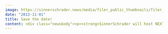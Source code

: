 ```yaml
---
image: https://sinnerschrader.news/media/filer_public_thumbnails/filer_public/ad/f5/adf5d43c-f43f-48d9-87f4-cefc9bfbc25e/varfoldersdjk8pxf42x64d8fxslz8jcc8fc0000gnttmpihjk09__480x288_q85_crop_subsampling-2_upscale.jpg
date: "2013-11-01"
title: Save the date!
content: <div class="newsbody"><p><strong>SinnerSchrader will host NEXT Berlin 2014 on May 5 &amp; 6<br/></strong></p><p>For the ninth time, SinnerSchrader will organise the European trend conference <a href="http&#58;//nextberlin.eu">NEXT Berlin 2014</a> for executives and entrepreneurs. The premium conference will run from May 5 to 6 at the Berliner Congress Center and will be a highlight of the Berlin Web Week. This will feature further conferences like re&#58;publica, the new IT fair tools and many other events for digital people.</p><p>After its <a href="http&#58;//nextberlin.eu/photostream">successful premiere</a> at a new location earlier this year, the ninth NEXT Berlin will again take place at <a href="http&#58;//www.bcc-berlin.de/en ">Berliner Congress Center (bcc)</a>. International executives and entrepreneurs will gather at NEXT Berlin 2014 to learn about digital developments affecting their future success. Chief Digital Officers of major global players are expected, as well as international tech wizards, creatives and start-ups that will become part of this mind-sparking event.</p><p>The two-day conference on May 5-6 will feature sessions on subjects such as big data, interfaces and the future of money. In addition, renowned personalities will address the machine-to-machine revolution and the leadership evolution that many companies – big and small – will face. SinnerSchrader and the NEXT14 curators, <a href="http&#58;//nextberlin.eu/person/peterbihr/">Peter Bihr</a> and <a href="http&#58;//nextberlin.eu/person/monique-van-dusseldorp/">Monique van Dusseldorp</a>, are currently putting together an inspiring programme. They’ll be inviting visionary digital forethinkers from Europe and overseas to the Dome Stage at the Berliner Congress Center. </p><p>Among the 150 speakers of NEXT Berlin 2013 were “Age of Context” author <a href="http&#58;//nextberlin.eu/2013/07/robert-scobel-google-glasses/">Robert Scoble</a> who presented Google Glass for the first time in Europe, and big data expert <a href="http&#58;//nextberlin.eu/2013/07/harper-reed-big-data/">Harper Reed</a> who’s digital campaign helped Obama win his reelection. 1,700 participants and more than 100 international media representatives enjoyed the vibrant conference atmosphere and the many inspiring talks at <a href="http&#58;//nextberlin.eu/next13">NEXT13</a>. </p><p>Digital experts, who would like to share their insights with the NEXT14 audience, can get in touch with the programme team and may enter their ideas for a talk or workshop via our Call for Participation applications, which will be available in November. </p><p>The ticket shop for NEXT14 will open soon. In the meantime, click here and you’ve a chance to secure a <a href="http&#58;//nextberlin.eu/2for1voucher/">personal 2-for-1 ticket voucher</a>.</p><p>For further news follow NEXT Berlin on <a href="https://twitter.com/nextconf">Twitter</a>, <a href="https://www.facebook.com/nextconf">Facebook</a>, <a href="https://plus.google.com/+NEXTBerlinEU/posts">Google+</a> or subscribe to the <a href="http&#58;//nextberlin.eu/newsletter/">NEXT Berlin newsletter</a> service. </p><p><a href="http&#58;//www.nextberlin.eu">www.nextberlin.eu</a></p><p><strong>About NEXT Berlin<br/></strong>NEXT Berlin has established itself in recent years as an important agenda setter for tomorrow’s topics of the digital industry in Europe. International thought leaders inspire executives and entrepreneurs in keynotes and workshops. For the ninth time, the digital agency SinnerSchrader will host the event on May 5-6 at Berliner Congress Center (bcc). NEXT Berlin 2014 will again be a highlight event of the Berlin Web Week.</p><p><a class="news-backlink" href="/en/"><svg class="svg-ico svg-ico--arrow-left"><use xlink&#58;href="#arrow-down"></use></svg>Back to the overview</a></p></div>
---
```

